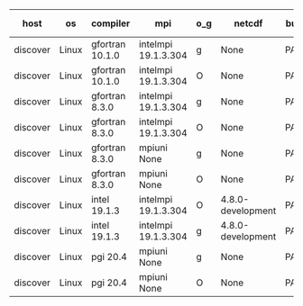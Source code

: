 

| host     | os       | compiler                              | mpi                      | o_g        | netcdf        | build       | u_pass          | u_fail          | s_pass            | s_fail            | e_pass             | e_fail             | nuopc_pass       | nuopc_fail       | artifacts link          |
|----------|----------|---------------------------------------|--------------------------|------------|---------------|-------------|-----------------|-----------------|-------------------|-------------------|--------------------|--------------------|------------------|------------------|-------------------------|
| discover | Linux | gfortran 10.1.0 | intelmpi 19.1.3.304  | g | None  | PASS | 13994 | 15 | 49 | 0 | 81 | 0 | 52 | 1 | <a href="https://github.com/esmf-org/esmf-test-artifacts/tree/ef0ee3b9e1605bbdbf4f60587cbe587c6b60688f/develop/gfortran/10.1.0/g/intelmpi/19.1.3.304" target="_blank">ef0ee3b</a> | 
| discover | Linux | gfortran 10.1.0 | intelmpi 19.1.3.304  | O | None  | PASS | 13994 | 15 | 49 | 0 | 81 | 0 | 52 | 1 | <a href="https://github.com/esmf-org/esmf-test-artifacts/tree/0f660b78a6a2194731f9e060daf41aa5cfd00a85/develop/gfortran/10.1.0/O/intelmpi/19.1.3.304" target="_blank">0f660b7</a> | 
| discover | Linux | gfortran 8.3.0 | intelmpi 19.1.3.304  | g | None  | PASS | 13994 | 15 | 49 | 0 | 81 | 0 | 52 | 1 | <a href="https://github.com/esmf-org/esmf-test-artifacts/tree/d5f6184e2cad4c2b2560b1f61574a42b9d726685/develop/gfortran/8.3.0/g/intelmpi/19.1.3.304" target="_blank">d5f6184</a> | 
| discover | Linux | gfortran 8.3.0 | intelmpi 19.1.3.304  | O | None  | PASS | 13994 | 15 | 49 | 0 | 81 | 0 | 52 | 1 | <a href="https://github.com/esmf-org/esmf-test-artifacts/tree/625f1bf587a8c1683a1ba35988d8c0509422b273/develop/gfortran/8.3.0/O/intelmpi/19.1.3.304" target="_blank">625f1bf</a> | 
| discover | Linux | gfortran 8.3.0 | mpiuni None  | g | None  | PASS | 12415 | 0 | 8 | 0 | 44 | 0 | None | None | <a href="https://github.com/esmf-org/esmf-test-artifacts/tree/0135163bf4bb6249a0d2534e621234db3b11d5c7/develop/gfortran/8.3.0/g/mpiuni/None" target="_blank">0135163</a> | 
| discover | Linux | gfortran 8.3.0 | mpiuni None  | O | None  | PASS | 12415 | 0 | 8 | 0 | 44 | 0 | None | None | <a href="https://github.com/esmf-org/esmf-test-artifacts/tree/d6291535ae4ab17199743abe860fd3e3919b36a4/develop/gfortran/8.3.0/O/mpiuni/None" target="_blank">d629153</a> | 
| discover | Linux | intel 19.1.3 | intelmpi 19.1.3.304  | O | 4.8.0-development  | PASS | 14009 | 0 | 49 | 0 | 81 | 0 | 53 | 0 | <a href="https://github.com/esmf-org/esmf-test-artifacts/tree/3027286c6a0e19ea1f956503b05ac86edaae70fc/develop/intel/19.1.3/O/intelmpi/19.1.3.304" target="_blank">3027286</a> | 
| discover | Linux | intel 19.1.3 | intelmpi 19.1.3.304  | g | 4.8.0-development  | PASS | 14009 | 0 | 49 | 0 | 81 | 0 | 53 | 0 | <a href="https://github.com/esmf-org/esmf-test-artifacts/tree/b7c6797f2792785811dfcfd97a966d7603278731/develop/intel/19.1.3/g/intelmpi/19.1.3.304" target="_blank">b7c6797</a> | 
| discover | Linux | pgi 20.4 | mpiuni None  | g | None  | PASS | None | None | None | None | None | None | None | None | <a href="https://github.com/esmf-org/esmf-test-artifacts/tree/87aa74c51b4af6ea7cff05e7e88adec41c7bcb77/develop/pgi/20.4/g/mpiuni/None" target="_blank">87aa74c</a> | 
| discover | Linux | pgi 20.4 | mpiuni None  | O | None  | PASS | None | None | None | None | None | None | None | None | <a href="https://github.com/esmf-org/esmf-test-artifacts/tree/774a3db1370b9326d86f057037d019dc3a6e28e6/develop/pgi/20.4/O/mpiuni/None" target="_blank">774a3db</a> | 
